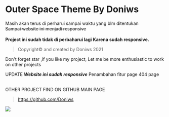 # **Outer Space Theme By Doniws** 
Masih akan terus di perharui sampai waktu yang blm ditentukan<br>
~~Sampai website ini menjadi responsive~~ <br>
<br>
**Project ini sudah tidak di perbaharui lagi
Karena sudah responsive.**
<br>

>Copyright© and created by Doniws 2021

Don't forget star ,if you like my project,
Let me be more enthusiastic to work on other projects

UPDATE
***Website ini sudah responsive***
Penambahan fitur page 404 page 

<br>
OTHER PROJECT FIND ON GITHUB MAIN PAGE

>https://github.com/Doniws

![](https://komarev.com/ghpvc/?username=Doniws&color=blue)

